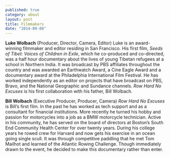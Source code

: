 ```yaml
---
published: true
category: about
layout: post
title: Filmmakers
date: "2014-09-08"
---
```


<b>Luke Wolbach</b> (Producer, Director, Camera, Editor)
Luke is an award-winning filmmaker and editor residing in San Francisco. His first film, <i>Seeds of Tibet: Voices of Children in Exile</i>, which he co-produced and co-directed, was a half hour documentary about the lives of young Tibetan refugees at a school in Northern India. It was broadcast by PBS affiliates throughout the country and was awarded an Earthwatch Award, a Cine Eagle Award and a documentary award at the Philadelphia International Film Festival. He has worked independently as an editor on projects that have broadcast on PBS, Bravo, and the National Geographic and Sundance channels. <i>Row Hard No Excuses</i> is his first collaboration with his father, Bill Wolbach.

<b>Bill Wolbach</b> (Executive Producer, Producer, Camera)
<i>Row Hard No Excuses</i> is Bill’s first film. In the past he has worked as tech support and as a consultant for financial institutions. More recently he turned his hobby and passion for motorcycles into a job as a BMW motorcycle technician. Active in his community, he has served on the board of directors at Boston’s South End Community Health Center for over twenty years. During his college years he rowed crew for Harvard and now gets his exercise in an ocean going single scull. It was through competitive paddling that he met Tom Mailhot and learned of the Atlantic Rowing Challenge. Though immediately drawn to the event, he decided to make this documentary rather than enter. 